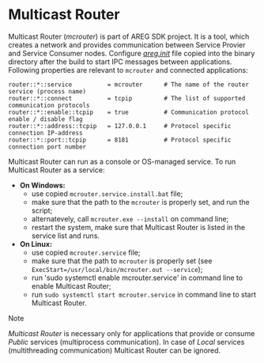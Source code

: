 # Multicast Router

Multicast Router (*mcrouter*) is part of AREG SDK project. It is a tool, which creates a network and provides communication between Service Provier and Service Consumer nodes. Configure [_areg.init_](https://github.com/aregtech/areg-sdk/blob/master/framework/areg/resources/areg.init) file copied into the binary directory after the build to start IPC messages between applications. Following properties are relevant to `mcrouter` and connected applications:

```
router::*::service          = mcrouter      # The name of the router service (process name)
router::*::connect          = tcpip         # The list of supported communication protocols
router::*::enable::tcpip    = true          # Communication protocol enable / disable flag
router::*::address::tcpip   = 127.0.0.1     # Protocol specific connection IP-address
router::*::port::tcpip      = 8181          # Protocol specific connection port number
```

Multicast Router can run as a console or OS-managed service. To run Multicast Router as a service:
- **On Windows:** 
  - use copied `mcrouter.service.install.bat` file; 
  - make sure that the path to the `mcrouter` is properly set, and run the script;
  - alternatevely, call `mcrouter.exe --install` on command line;
  -  restart the system, make sure that Multicast Router is listed in the service list and runs.
- **On Linux:**
  - use copied `mcrouter.service` file;
  - make sure that the path to `mcrouter` is properly set (see `ExecStart=/usr/local/bin/mcrouter.out --service`);
  - run 'sudo systemctl enable mcrouter.service' in command line to enable Multicast Router;
  - run `sudo systemctl start mcrouter.service` in command line to start Multicast Router.

> [!NOTE]
> *Multicast Router* is necessary only for applications that provide or consume _Public_ services (multiprocess communication). In case of _Local_ services (multithreading communication) Multicast Router can be ignored. 
